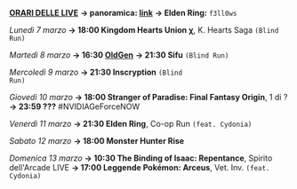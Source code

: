 <b><u>ORARI DELLE LIVE</u></b>
<b>→ panoramica: <a href="https://trello.com/b/iKwdSGf3/sabaku">link</a></b>
<b>→ Elden Ring:</b> <code>f3ll0ws</code>

<i>Lunedì 7 marzo</i>
<b>→ 18:00 Kingdom Hearts Union χ</b>, K. Hearts Saga <code>(Blind Run)</code>

<i>Martedì 8 marzo </i>
<b>→ 16:30 <a href="https://www.twitch.tv/oldgenproject">OldGen</a></b>
<b>→ 21:30 Sifu</b> <code>(Blind Run)</code>

<i>Mercoledì 9 marzo</i>
<b>→ 21:30 Inscryption</b> <code>(Blind Run)</code>

<i>Giovedì 10 marzo</i>
<b>→ 18:00 Stranger of Paradise: Final Fantasy Origin</b>, 1 di ?
<b>→ 23:59 ???</b> #NVIDIAGeForceNOW

<i>Venerdì 11 marzo</i>
<b>→ 21:30 Elden Ring</b>, Co-op Run <code>(feat. Cydonia)</code>

<i>Sabato 12 marzo</i>
<b>→ 18:00 Monster Hunter Rise</b>

<i>Domenica 13 marzo</i>
<b>→ 10:30 The Binding of Isaac: Repentance</b>, Spirito dell'Arcade LIVE
<b>→ 17:00 Leggende Pokémon: Arceus</b>, Vet. Inv. <code>(feat. Cydonia)</code>
